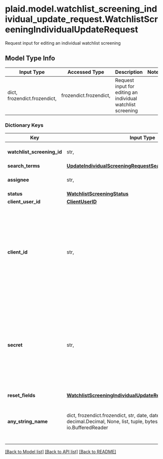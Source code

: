 # plaid.model.watchlist_screening_individual_update_request.WatchlistScreeningIndividualUpdateRequest

Request input for editing an individual watchlist screening

## Model Type Info
Input Type | Accessed Type | Description | Notes
------------ | ------------- | ------------- | -------------
dict, frozendict.frozendict,  | frozendict.frozendict,  | Request input for editing an individual watchlist screening | 

### Dictionary Keys
Key | Input Type | Accessed Type | Description | Notes
------------ | ------------- | ------------- | ------------- | -------------
**watchlist_screening_id** | str,  | str,  | ID of the associated screening. | 
**search_terms** | [**UpdateIndividualScreeningRequestSearchTerms**](UpdateIndividualScreeningRequestSearchTerms.md) | [**UpdateIndividualScreeningRequestSearchTerms**](UpdateIndividualScreeningRequestSearchTerms.md) |  | [optional] 
**assignee** | str,  | str,  | ID of the associated user. | [optional] 
**status** | [**WatchlistScreeningStatus**](WatchlistScreeningStatus.md) | [**WatchlistScreeningStatus**](WatchlistScreeningStatus.md) |  | [optional] 
**client_user_id** | [**ClientUserID**](ClientUserID.md) | [**ClientUserID**](ClientUserID.md) |  | [optional] 
**client_id** | str,  | str,  | Your Plaid API &#x60;client_id&#x60;. The &#x60;client_id&#x60; is required and may be provided either in the &#x60;PLAID-CLIENT-ID&#x60; header or as part of a request body. | [optional] 
**secret** | str,  | str,  | Your Plaid API &#x60;secret&#x60;. The &#x60;secret&#x60; is required and may be provided either in the &#x60;PLAID-SECRET&#x60; header or as part of a request body. | [optional] 
**reset_fields** | [**WatchlistScreeningIndividualUpdateRequestResettableFieldList**](WatchlistScreeningIndividualUpdateRequestResettableFieldList.md) | [**WatchlistScreeningIndividualUpdateRequestResettableFieldList**](WatchlistScreeningIndividualUpdateRequestResettableFieldList.md) |  | [optional] 
**any_string_name** | dict, frozendict.frozendict, str, date, datetime, int, float, bool, decimal.Decimal, None, list, tuple, bytes, io.FileIO, io.BufferedReader | frozendict.frozendict, str, BoolClass, decimal.Decimal, NoneClass, tuple, bytes, FileIO | any string name can be used but the value must be the correct type | [optional]

[[Back to Model list]](../../README.md#documentation-for-models) [[Back to API list]](../../README.md#documentation-for-api-endpoints) [[Back to README]](../../README.md)

